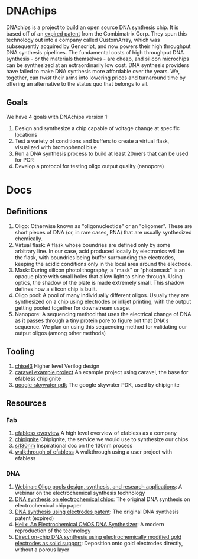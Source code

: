 # DNAchips

DNAchips is a project to build an open source DNA synthesis chip. It is based off of an [expired patent](https://patents.google.com/patent/US6280595B1/en) from the Combimatrix Corp. They spun this technology out into a company called CustomArray, which was subsequently acquired by Genscript, and now powers their high throughput DNA synthesis pipelines. The fundamental costs of high throughput DNA synthesis - or the materials themselves - are cheap, and silicon microchips can be synthesized at an extraordinarily low cost. DNA synthesis providers have failed to make DNA synthesis more affordable over the years. We, together, can *twist* their arms into lowering prices and turnaround time by offering an alternative to the status quo that belongs to all.

## Goals

We have 4 goals with DNAchips version 1:

1. Design and synthesize a chip capable of voltage change at specific locations
2. Test a variety of conditions and buffers to create a virtual flask, visualized with bromophenol blue
3. Run a DNA synthesis process to build at least 20mers that can be used for PCR
4. Develop a protocol for testing oligo output quality (nanopore)

# Docs

## Definitions

1. Oligo: Otherwise known as "oligonucleotide" or an "oligomer". These are short pieces of DNA (or, in rare cases, RNA) that are usually synthesized chemically.
2. Virtual flask: A flask whose boundries are defined only by some arbitrary line. In our case, acid produced locally by electronics will be the flask, with boundries being buffer surrounding the electrodes, keeping the acidic conditions only in the local area around the electrode.
3. Mask: During silicon photolithography, a "mask" or "photomask" is an opaque plate with small holes that allow light to shine through. Using optics, the shadow of the plate is made extremely small. This shadow defines how a silicon chip is built.
4. Oligo pool: A pool of many individually different oligos. Usually they are synthesized on a chip using electrodes or inkjet printing, with the output getting pooled together for downstream usage.
5. Nanopore: A sequencing method that uses the electrical change of DNA as it passes through a tiny protein pore to figure out that DNA's sequence. We plan on using this sequencing method for validating our output oligos (among other methods)

## Tooling
1. [chisel3](https://github.com/chipsalliance/chisel3) Higher level Verilog design
2. [caravel example project](https://github.com/efabless/caravel_user_project) An example project using caravel, the base for efabless chipignite
3. [google-skywater pdk](https://github.com/google/skywater-pdk) The google skywater PDK, used by chipignite

## Resources

### Fab
1. [efabless overview](https://youtu.be/FlwX4kVewkA) A high level overview of efabless as a company
2. [chipignite](https://efabless.com) Chipignite, the service we would use to synthesize our chips
3. [si130nm](https://j.mp/si130nm) Inspirational doc on the 130nm process
4. [walkthrough of efabless](https://www.youtube.com/watch?v=MNuoYz_MM-c) A walkthrough using a user project with efabless

### DNA
1. [Webinar: Oligo pools design, synthesis, and research applications](https://www.youtube.com/watch?v=gAH2kwvc7vM): A webinar on the electrochemical synthesis technology
2. [DNA synthesis on electrochemical chips](https://doi.org/10.1371/journal.pone.0000034): The original DNA synthesis on electrochemical chip paper
3. [DNA synthesis using electrodes patent](https://patents.google.com/patent/US6280595B1/en): The original DNA synthesis patent (expired)
4. [Helix: An Electrochemical CMOS DNA Synthesizer](https://ieeexplore.ieee.org/document/9830446): A modern reproduction of the technology
5. [Direct on-chip DNA synthesis using electrochemically modified gold electrodes as solid support](https://doi.org/10.7567/JJAP.57.04FM01): Deposition onto gold electrodes directly, without a porous layer
